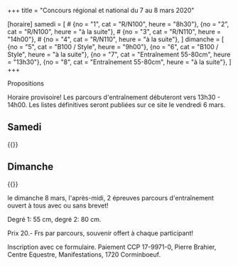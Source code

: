 +++
title = "Concours régional et national du 7 au 8 mars 2020"

[horaire]
samedi = [
    # {no = "1", cat = "R/N100", heure = "8h30"},
    {no = "2", cat = "R/N100", heure = "à la suite"},
    # {no = "3", cat = "R/N110", heure = "14h00"},
    # {no = "4", cat = "R/N110", heure = "à la suite"},
]
dimanche = [
    {no = "5", cat = "B100 / Style", heure = "9h00"},
    {no = "6", cat = "B100 / Style", heure = "à la suite"},
    {no = "7", cat = "Entraînement 55-80cm", heure = "13h30"},
    {no = "8", cat = "Entraînement 55-80cm", heure = "à la suite"},
]
+++

Propositions

Horaire provisoire! Les parcours d'entraînement débuteront vers 13h30 - 14h00. Les listes définitives seront publiées sur ce site le vendredi 6 mars.

## Samedi

{{<horaire key="samedi">}}

## Dimanche

{{<horaire key="dimanche">}}


le dimanche 8 mars, l'après-midi, 2 épreuves parcours d'entraînement ouvert à tous avec ou sans brevet!

Degré 1: 55 cm, degré 2: 80 cm.

Prix 20.- Frs par parcours, souvenir offert à chaque participant!

Inscription avec ce formulaire.
Paiement CCP 17-9971-0, Pierre Brahier, Centre Equestre, Manifestations, 1720 Corminboeuf.
